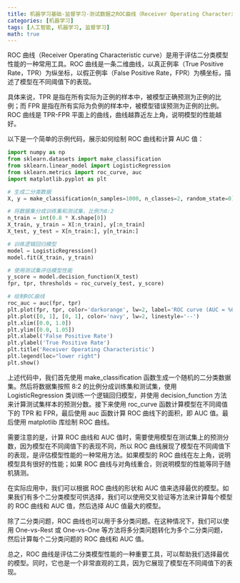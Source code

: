 ```yaml
---
title: 机器学习基础-监督学习-测试数据之ROC曲线（Receiver Operating Characteristic curve）
categories: [机器学习]
tags: [人工智能, 机器学习, 监督学习]
math: true
---
```


ROC 曲线（Receiver Operating Characteristic curve）是用于评估二分类模型性能的一种常用工具。ROC 曲线是一条二维曲线，以真正例率（True Positive Rate，TPR）为纵坐标，以假正例率（False Positive Rate，FPR）为横坐标，描述了模型在不同阈值下的表现。

具体来说，TPR 是指在所有实际为正例的样本中，被模型正确预测为正例的比例；而 FPR 是指在所有实际为负例的样本中，被模型错误预测为正例的比例。ROC 曲线是 TPR-FPR 平面上的曲线，曲线越靠近左上角，说明模型的性能越好。

以下是一个简单的示例代码，展示如何绘制 ROC 曲线和计算 AUC 值：

```python
import numpy as np
from sklearn.datasets import make_classification
from sklearn.linear_model import LogisticRegression
from sklearn.metrics import roc_curve, auc
import matplotlib.pyplot as plt

# 生成二分类数据
X, y = make_classification(n_samples=1000, n_classes=2, random_state=0)

# 将数据集分成训练集和测试集，比例为8:2
n_train = int(0.8 * X.shape[0])
X_train, y_train = X[:n_train], y[:n_train]
X_test, y_test = X[n_train:], y[n_train:]

# 训练逻辑回归模型
model = LogisticRegression()
model.fit(X_train, y_train)

# 使用测试集评估模型性能
y_score = model.decision_function(X_test)
fpr, tpr, thresholds = roc_curve(y_test, y_score)

# 绘制ROC曲线
roc_auc = auc(fpr, tpr)
plt.plot(fpr, tpr, color='darkorange', lw=2, label='ROC curve (AUC = %0.2f)' % roc_auc)
plt.plot([0, 1], [0, 1], color='navy', lw=2, linestyle='--')
plt.xlim([0.0, 1.0])
plt.ylim([0.0, 1.05])
plt.xlabel('False Positive Rate')
plt.ylabel('True Positive Rate')
plt.title('Receiver Operating Characteristic')
plt.legend(loc="lower right")
plt.show()
```

上述代码中，我们首先使用 make_classification 函数生成一个随机的二分类数据集。然后将数据集按照 8:2 的比例分成训练集和测试集，使用 LogisticRegression 类训练一个逻辑回归模型，并使用 decision_function 方法来计算测试集样本的预测分数。接下来使用 roc_curve 函数计算模型在不同阈值下的 TPR 和 FPR，最后使用 auc 函数计算 ROC 曲线下的面积，即 AUC 值。最后使用 matplotlib 库绘制 ROC 曲线。

需要注意的是，计算 ROC 曲线和 AUC 值时，需要使用模型在测试集上的预测分数，因为模型在不同阈值下的表现不同，所以 ROC 曲线展现了模型在不同阈值下的表现，是评估模型性能的一种常用方法。如果模型的 ROC 曲线在左上角，说明模型具有很好的性能；如果 ROC 曲线与对角线重合，则说明模型的性能等同于随机猜测。

在实际应用中，我们可以根据 ROC 曲线的形状和 AUC 值来选择最优的模型。如果我们有多个二分类模型可供选择，我们可以使用交叉验证等方法来计算每个模型的 ROC 曲线和 AUC 值，然后选择 AUC 值最大的模型。

除了二分类问题，ROC 曲线也可以用于多分类问题。在这种情况下，我们可以使用 One-vs-Rest 或 One-vs-One 等方法将多分类问题转化为多个二分类问题，然后计算每个二分类问题的 ROC 曲线和 AUC 值。

总之，ROC 曲线是评估二分类模型性能的一种重要工具，可以帮助我们选择最优的模型。同时，它也是一个非常直观的工具，因为它展现了模型在不同阈值下的表现。
